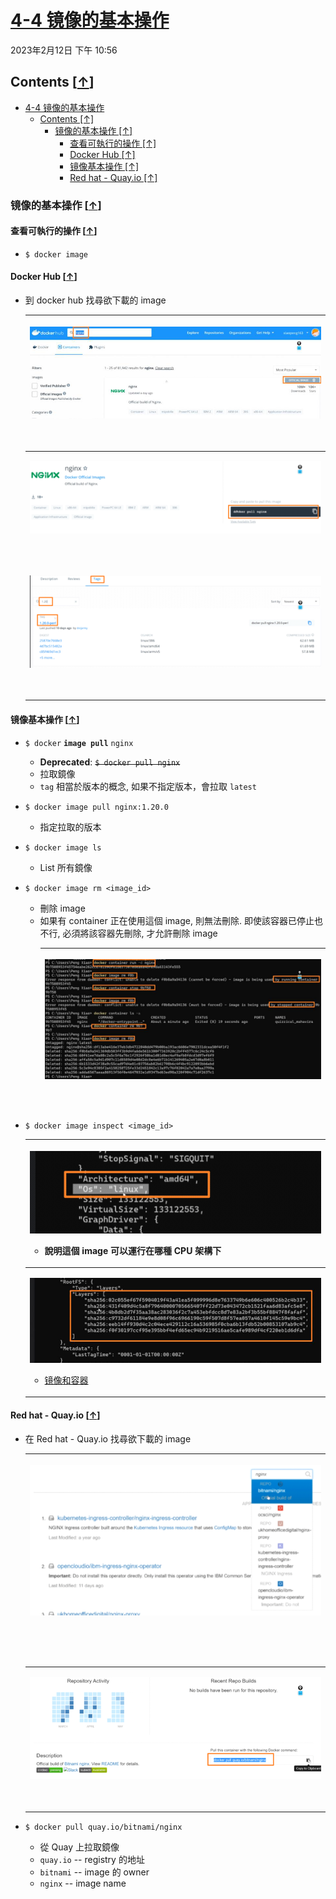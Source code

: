 <!-- This md file is originally converted from onenote -->

# [4-4 镜像的基本操作](https://dockertips.readthedocs.io/en/latest/docker-image/docker-image-basic.html)

2023年2月12日
下午 10:56

## Contents [[↑](#4-4-镜像的基本操作)]

- [4-4 镜像的基本操作](#4-4-镜像的基本操作)
  - [Contents \[↑\]](#contents-)
    - [镜像的基本操作 \[↑\]](#镜像的基本操作-)
      - [查看可執行的操作 \[↑\]](#查看可執行的操作-)
      - [Docker Hub \[↑\]](#docker-hub-)
      - [镜像基本操作 \[↑\]](#镜像基本操作-)
      - [Red hat - Quay.io \[↑\]](#red-hat---quayio-)

### 镜像的基本操作 [[↑](#4-4-镜像的基本操作)]

#### 查看可執行的操作 [[↑](#4-4-镜像的基本操作)]

- `$ docker image`

#### Docker Hub [[↑](#4-4-镜像的基本操作)]

- 到 docker hub 找尋欲下載的 image
  <table>
    <colgroup>
      <col style="width: 100%" />
    </colgroup>
    <thead>
      <tr class="header">
        <th>
          <p><img src="assets/003_4-4_镜像的基本操作_000.png" /></p>
          <p> </p>
        </th>
      </tr>
    </thead>
    <tbody>
      <tr class="odd">
        <td>
          <p><img src="assets/003_4-4_镜像的基本操作_001.png" /></p>
          <p> </p>
        </td>
      </tr>
      <tr class="even">
        <td>
          <p><img src="assets/003_4-4_镜像的基本操作_002.png" /></p>
          <p> </p>
        </td>
      </tr>
    </tbody>
  </table>

#### 镜像基本操作 [[↑](#4-4-镜像的基本操作)]

- `$ docker` **`image pull`** `nginx`
  - **Deprecated**: ~~`$ docker pull nginx`~~
  - 拉取鏡像
  - `tag` 相當於版本的概念, 如果不指定版本，會拉取 `latest`

- `$ docker image pull nginx:1.20.0`
  - 指定拉取的版本

- `$ docker image ls`
  - List 所有鏡像

- `$ docker image rm <image_id>`
  - 刪除 image
  - 如果有 container 正在使用這個 image, 則無法刪除. 即使該容器已停止也不行, 必須將該容器先刪除, 才允許刪除 image
    <table>
      <colgroup>
        <col style="width: 100%" />
      </colgroup>
      <thead>
        <tr class="header">
          <th>
            <p><img src="assets/003_4-4_镜像的基本操作_003.png" /></p>
            <p> </p>
          </th>
        </tr>
      </thead>
      <tbody>
      </tbody>
    </table>

- `$ docker image inspect <image_id>`
  <table>
    <colgroup>
      <col style="width: 100%" />
    </colgroup>
    <thead>
      <tr class="header">
        <th>
          <p><img src="assets/003_4-4_镜像的基本操作_004.png" /></p>
          <ul class="incremental">
            <li>
              <p>說明這個 image 可以運行在哪種 CPU 架構下</p>
            </li>
          </ul>
        </th>
      </tr>
    </thead>
    <tbody>
      <tr class="odd">
        <td>
          <p><img src="assets/003_4-4_镜像的基本操作_005.png" /></p>
          <ul class="incremental">
            <li>
              <p><a href="../3-quick-start/3-2-image-and-container.md">镜像和容器</a>
              </p>
            </li>
          </ul>
        </td>
      </tr>
    </tbody>
  </table>

#### Red hat - Quay.io [[↑](#4-4-镜像的基本操作)]

- 在 Red hat - Quay.io 找尋欲下載的 image
  <table>
    <colgroup>
      <col style="width: 100%" />
    </colgroup>
    <thead>
      <tr class="header">
        <th>
          <p><img src="assets/003_4-4_镜像的基本操作_006.png" /></p>
          <p> </p>
          <p> </p>
        </th>
      </tr>
    </thead>
    <tbody>
      <tr class="odd">
        <td>
          <p><img src="assets/003_4-4_镜像的基本操作_007.png" /></p>
          <p> </p>
        </td>
      </tr>
    </tbody>
  </table>

- `$ docker pull quay.io/bitnami/nginx`
  - 從 Quay 上拉取鏡像
  - `quay.io` -- registry 的地址
  - `bitnami` -- image 的 owner
  - `nginx` -- image name

